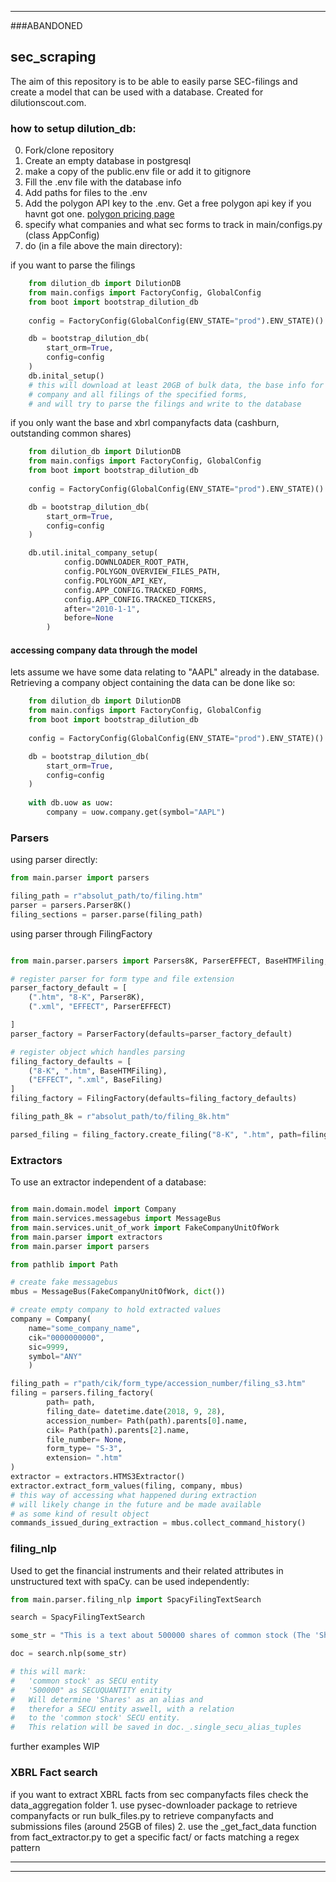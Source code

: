 ***
###ABANDONED

## sec_scraping
The aim of this repository is to be able to easily parse SEC-filings and create a model that can be used with a database. Created for dilutionscout.com.

### how to setup dilution_db:
0. Fork/clone repository
1. Create an empty database in postgresql
2. make a copy of the public.env file or add it to gitignore
3. Fill the .env file with the database info
4. Add paths for files to the .env
5. Add the polygon API key to the .env. Get a free polygon api key if you havnt got one. [polygon pricing page](https://polygon.io/pricing)
6. specify what companies and what sec forms to track in main/configs.py (class AppConfig)
7. do (in a file above the main directory):

if you want to parse the filings
```python
    from dilution_db import DilutionDB
    from main.configs import FactoryConfig, GlobalConfig
    from boot import bootstrap_dilution_db
    
    config = FactoryConfig(GlobalConfig(ENV_STATE="prod").ENV_STATE)()

    db = bootstrap_dilution_db(
        start_orm=True,
        config=config
    )
    db.inital_setup()
    # this will download at least 20GB of bulk data, the base info for the
    # company and all filings of the specified forms,
    # and will try to parse the filings and write to the database 
```

if you only want the base and xbrl companyfacts data (cashburn, outstanding common shares)
```python
    from dilution_db import DilutionDB
    from main.configs import FactoryConfig, GlobalConfig
    from boot import bootstrap_dilution_db
    
    config = FactoryConfig(GlobalConfig(ENV_STATE="prod").ENV_STATE)()

    db = bootstrap_dilution_db(
        start_orm=True,
        config=config
    )

    db.util.inital_company_setup(
            config.DOWNLOADER_ROOT_PATH,
            config.POLYGON_OVERVIEW_FILES_PATH,
            config.POLYGON_API_KEY,
            config.APP_CONFIG.TRACKED_FORMS,
            config.APP_CONFIG.TRACKED_TICKERS,
            after="2010-1-1",
            before=None
        )

```


#### accessing company data through the model
lets assume we have some data relating to "AAPL" already in the database.
Retrieving a company object containing the data can be done like so:

```python
    from dilution_db import DilutionDB
    from main.configs import FactoryConfig, GlobalConfig
    from boot import bootstrap_dilution_db
    
    config = FactoryConfig(GlobalConfig(ENV_STATE="prod").ENV_STATE)()

    db = bootstrap_dilution_db(
        start_orm=True,
        config=config
    )
    
    with db.uow as uow:
        company = uow.company.get(symbol="AAPL")
```
### Parsers
using parser directly:
```python
from main.parser import parsers

filing_path = r"absolut_path/to/filing.htm"
parser = parsers.Parser8K()
filing_sections = parser.parse(filing_path)
```


using parser through FilingFactory
```python

from main.parser.parsers import Parsers8K, ParserEFFECT, BaseHTMFiling, BaseFiling, FilingFactory, ParserFactory

# register parser for form type and file extension
parser_factory_default = [
    (".htm", "8-K", Parser8K),
    (".xml", "EFFECT", ParserEFFECT)

]
parser_factory = ParserFactory(defaults=parser_factory_default)

# register object which handles parsing
filing_factory_defaults = [
    ("8-K", ".htm", BaseHTMFiling),
    ("EFFECT", ".xml", BaseFiling)
]
filing_factory = FilingFactory(defaults=filing_factory_defaults)

filing_path_8k = r"absolut_path/to/filing_8k.htm"

parsed_filing = filing_factory.create_filing("8-K", ".htm", path=filing_path_8k)

```

### Extractors
To use an extractor independent of a database:
```python

from main.domain.model import Company
from main.services.messagebus import MessageBus
from main.services.unit_of_work import FakeCompanyUnitOfWork
from main.parser import extractors
from main.parser import parsers

from pathlib import Path

# create fake messagebus
mbus = MessageBus(FakeCompanyUnitOfWork, dict())

# create empty company to hold extracted values
company = Company(
    name="some_company_name",
    cik="0000000000",
    sic=9999,
    symbol="ANY"
    )

filing_path = r"path/cik/form_type/accession_number/filing_s3.htm"
filing = parsers.filing_factory(
        path= path,
        filing_date= datetime.date(2018, 9, 28),
        accession_number= Path(path).parents[0].name,
        cik= Path(path).parents[2].name,
        file_number= None,
        form_type= "S-3",
        extension= ".htm"
)
extractor = extractors.HTMS3Extractor()
extractor.extract_form_values(filing, company, mbus)
# this way of accessing what happened during extraction 
# will likely change in the future and be made available 
# as some kind of result object 
commands_issued_during_extraction = mbus.collect_command_history()
```

### filing_nlp
Used to get the financial instruments and their related attributes in unstructured text with spaCy.
can be used independently:
```python
from main.parser.filing_nlp import SpacyFilingTextSearch

search = SpacyFilingTextSearch

some_str = "This is a text about 500000 shares of common stock (The 'Shares')."

doc = search.nlp(some_str)

# this will mark:
#   'common stock' as SECU entity
#   '500000" as SECUQUANTITY enitity
#   Will determine 'Shares' as an alias and 
#   therefor a SECU entity aswell, with a relation 
#   to the 'common stock' SECU entity. 
#   This relation will be saved in doc._.single_secu_alias_tuples
```
further examples WIP

### XBRL Fact search
if you want to extract XBRL facts from sec companyfacts files check the data_aggregation folder
    1. use pysec-downloader package to retrieve companyfacts or run bulk_files.py to retrieve
        companyfacts and submissions files (around 25GB of files)
    2. use the _get_fact_data function from fact_extractor.py to get a specific fact/
        or facts matching a regex pattern


---


***


    




